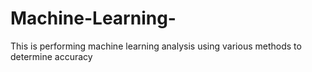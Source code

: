 # Machine-Learning-
This is performing machine learning analysis using various methods to determine accuracy 
